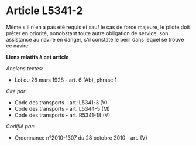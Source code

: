 # Article L5341-2

Même s'il n'en a pas été requis et sauf le cas de force majeure, le pilote doit prêter en priorité, nonobstant toute autre
obligation de service, son assistance au navire en danger, s'il constate le péril dans lequel se trouve ce navire.

**Liens relatifs à cet article**

_Anciens textes_:

  - Loi du 28 mars 1928 - art. 6 (Ab), phrase 1

_Cité par_:

  - Code des transports - art. L5341-3 (V)
  - Code des transports - art. L5344-5 (M)
  - Code des transports - art. R5341-18 (V)

_Codifié par_:

  - Ordonnance n°2010-1307 du 28 octobre 2010 - art. (V)
